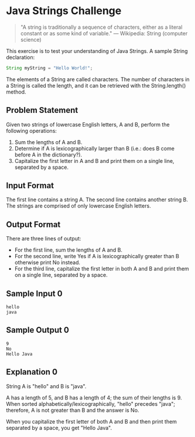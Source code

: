 # Java Strings Challenge

> "A string is traditionally a sequence of characters, either as a literal constant or as some kind of variable." — Wikipedia: String (computer science)

This exercise is to test your understanding of Java Strings. A sample String declaration:

```java
String myString = "Hello World!";
```

The elements of a String are called characters. The number of characters in a String is called the length, and it can be retrieved with the String.length() method.

## Problem Statement

Given two strings of lowercase English letters, A and B, perform the following operations:

1. Sum the lengths of A and B.
2. Determine if A is lexicographically larger than B (i.e.: does B come before A in the dictionary?).
3. Capitalize the first letter in A and B and print them on a single line, separated by a space.

## Input Format

The first line contains a string A. The second line contains another string B. The strings are comprised of only lowercase English letters.

## Output Format

There are three lines of output:
- For the first line, sum the lengths of A and B.
- For the second line, write Yes if A is lexicographically greater than B otherwise print No instead.
- For the third line, capitalize the first letter in both A and B and print them on a single line, separated by a space.

## Sample Input 0

```
hello
java
```

## Sample Output 0

```
9
No
Hello Java
```

## Explanation 0

String A is "hello" and B is "java".

A has a length of 5, and B has a length of 4; the sum of their lengths is 9.
When sorted alphabetically/lexicographically, "hello" precedes "java"; therefore, A is not greater than B and the answer is No.

When you capitalize the first letter of both A and B and then print them separated by a space, you get "Hello Java".